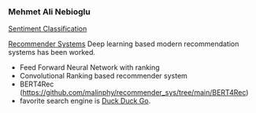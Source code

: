 
### Mehmet Ali Nebioglu
[Sentiment Classification](https://github.com/malinphy/Google_bert/blob/main/imdb_sentiment.ipynb)

[Recommender Systems](https://github.com/malinphy/recommender_sys)
Deep learning based modern recommendation systems has been worked. 
- Feed Forward Neural Network with ranking 
- Convolutional Ranking based recommender system
- BERT4Rec (https://github.com/malinphy/recommender_sys/tree/main/BERT4Rec)
- favorite search engine is [Duck Duck Go](https://duckduckgo.com "The best search engine for privacy").

